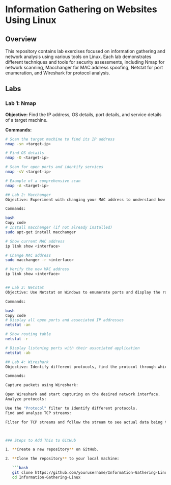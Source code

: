 # Information Gathering on Websites Using Linux

## Overview

This repository contains lab exercises focused on information gathering and network analysis using various tools on Linux. Each lab demonstrates different techniques and tools for security assessments, including Nmap for network scanning, Macchanger for MAC address spoofing, Netstat for port enumeration, and Wireshark for protocol analysis.

## Labs

### Lab 1: Nmap

**Objective:** Find the IP address, OS details, port details, and service details of a target machine.

**Commands:**

```bash
# Scan the target machine to find its IP address
nmap -sn <target-ip>

# Find OS details
nmap -O <target-ip>

# Scan for open ports and identify services
nmap -sV <target-ip>

# Example of a comprehensive scan
nmap -A <target-ip>

## Lab 2: Macchanger
Objective: Experiment with changing your MAC address to understand how it can help in maintaining anonymity or bypassing certain security measures.

Commands:

bash
Copy code
# Install macchanger (if not already installed)
sudo apt-get install macchanger

# Show current MAC address
ip link show <interface>

# Change MAC address
sudo macchanger -r <interface>

# Verify the new MAC address
ip link show <interface>


## Lab 3: Netstat
Objective: Use Netstat on Windows to enumerate ports and display the routing table of a machine.

Commands:

bash
Copy code
# Display all open ports and associated IP addresses
netstat -an

# Show routing table
netstat -r

# Display listening ports with their associated application
netstat -ab

## Lab 4: Wireshark
Objective: Identify different protocols, find the protocol through which data is passed, and analyze TCP streams to find actual data being transmitted.

Commands:

Capture packets using Wireshark:

Open Wireshark and start capturing on the desired network interface.
Analyze protocols:

Use the "Protocol" filter to identify different protocols.
Find and analyze TCP streams:

Filter for TCP streams and follow the stream to see actual data being transmitted.



### Steps to Add This to GitHub

1. **Create a new repository** on GitHub.

2. **Clone the repository** to your local machine:

   ```bash
   git clone https://github.com/yourusername/Information-Gathering-Linux.git
   cd Information-Gathering-Linux



